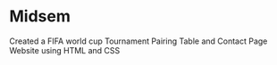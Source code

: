 # Midsem
Created a FIFA world cup Tournament Pairing Table and Contact Page Website using HTML and CSS
